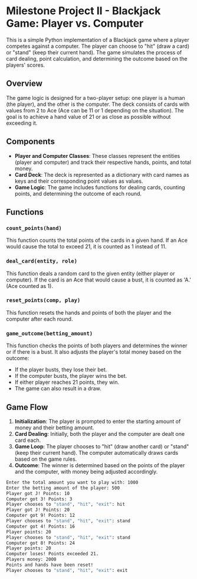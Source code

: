 # Milestone Project II - Blackjack Game: Player vs. Computer

This is a simple Python implementation of a Blackjack game where a player competes against a computer. The player can choose to "hit" (draw a card) or "stand" (keep their current hand). The game simulates the process of card dealing, point calculation, and determining the outcome based on the players' scores.

## Overview

The game logic is designed for a two-player setup: one player is a human (the player), and the other is the computer. The deck consists of cards with values from 2 to Ace (Ace can be 11 or 1 depending on the situation). The goal is to achieve a hand value of 21 or as close as possible without exceeding it.

## Components

- **Player and Computer Classes**: These classes represent the entities (player and computer) and track their respective hands, points, and total money.
- **Card Deck**: The deck is represented as a dictionary with card names as keys and their corresponding point values as values.
- **Game Logic**: The game includes functions for dealing cards, counting points, and determining the outcome of each round.

## Functions

### `count_points(hand)`
This function counts the total points of the cards in a given hand. If an Ace would cause the total to exceed 21, it is counted as 1 instead of 11.

### `deal_card(entity, role)`
This function deals a random card to the given entity (either player or computer). If the card is an Ace that would cause a bust, it is counted as 'A.' (Ace counted as 1).

### `reset_points(comp, play)`
This function resets the hands and points of both the player and the computer after each round.

### `game_outcome(betting_amount)`
This function checks the points of both players and determines the winner or if there is a bust. It also adjusts the player's total money based on the outcome:
- If the player busts, they lose their bet.
- If the computer busts, the player wins the bet.
- If either player reaches 21 points, they win.
- The game can also result in a draw.

## Game Flow

1. **Initialization**: The player is prompted to enter the starting amount of money and their betting amount.
2. **Card Dealing**: Initially, both the player and the computer are dealt one card each.
3. **Game Loop**: The player chooses to "hit" (draw another card) or "stand" (keep their current hand). The computer automatically draws cards based on the game rules.
4. **Outcome**: The winner is determined based on the points of the player and the computer, with money being adjusted accordingly.


```bash
Enter the total amount you want to play with: 1000
Enter the betting amount of the player: 500
Player got J! Points: 10
Computer got 3! Points: 3
Player chooses to "stand", "hit", "exit": hit
Player got J! Points: 20
Computer got 9! Points: 12
Player chooses to "stand", "hit", "exit": stand
Computer got 4! Points: 16
Player points: 20
Player chooses to "stand", "hit", "exit": stand
Computer got 8! Points: 24
Player points: 20
Computer loses! Points exceeded 21.
Players money: 2000
Points and hands have been reset!
Player chooses to "stand", "hit", "exit": exit